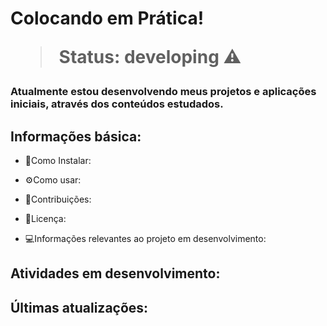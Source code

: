 <h1> Colocando em Prática! </h>

> Status: developing ⚠️

### Atualmente estou desenvolvendo meus projetos e aplicações iniciais, através dos conteúdos estudados.

## Informações básica:

* 🧰Como Instalar:

+ ⚙️Como usar:

* 💼Contribuições:

+ 📖Licença:

* 💻Informações relevantes ao projeto em desenvolvimento:


## Atividades em desenvolvimento:

## Últimas atualizações:
 


<!---
domingosvinny/domingosvinny is a ✨ special ✨ repository because its `README.md` (this file) appears on your GitHub profile.
You can click the Preview link to take a look at your changes.
--->
